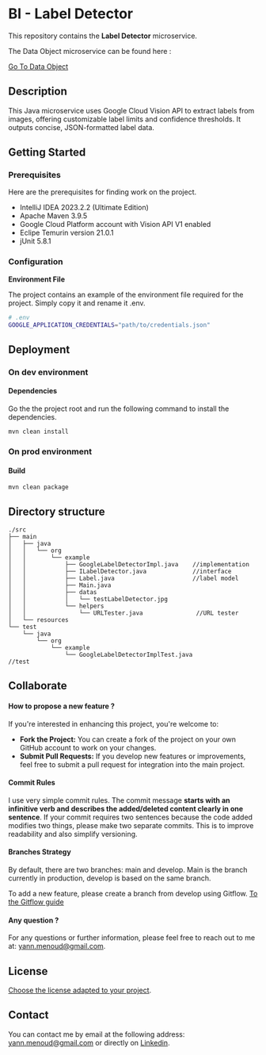 # BI - Label Detector

This repository contains the **Label Detector** microservice. 

The Data Object microservice can be found here : 

[Go To Data Object](https://github.com/menoudyann/BI_DataObject.git)

## Description

This Java microservice uses Google Cloud Vision API to extract labels from images, offering customizable label limits and confidence thresholds. It outputs concise, JSON-formatted label data.

## Getting Started

### Prerequisites

Here are the prerequisites for finding work on the project.

- IntelliJ IDEA 2023.2.2 (Ultimate Edition)
- Apache Maven 3.9.5 
- Google Cloud Platform account with Vision API V1 enabled 
- Eclipe Temurin version 21.0.1
- jUnit 5.8.1

### Configuration

**Environment File**

The project contains an example of the environment file required for the project. Simply copy it and rename it .env.

```bash
# .env
GOOGLE_APPLICATION_CREDENTIALS="path/to/credentials.json"
```

## Deployment

### On dev environment

#### Dependencies 

Go the the project root and run the following command to install the dependencies.

```
mvn clean install
```
### On prod environment

#### Build

```
mvn clean package
```


## Directory structure

```
./src
├── main
│   ├── java
│   │   └── org
│   │       └── example
│   │           ├── GoogleLabelDetectorImpl.java    //implementation
│   │           ├── ILabelDetector.java             //interface
│   │           ├── Label.java                      //label model
│   │           ├── Main.java
│   │           ├── datas
│   │           │   └── testLabelDetector.jpg
│   │           └── helpers
│   │               └── URLTester.java               //URL tester
│   └── resources
└── test
    └── java
        └── org
            └── example
                └── GoogleLabelDetectorImplTest.java             //test
```



## Collaborate

#### How to propose a new feature ?

If you're interested in enhancing this project, you're welcome to:

- **Fork the Project:** You can create a fork of the project on your own GitHub account to work on your changes.
- **Submit Pull Requests:** If you develop new features or improvements, feel free to submit a pull request for integration into the main project.

#### Commit Rules

I use very simple commit rules. The commit message **starts with an infinitive verb and describes the added/deleted content clearly in one sentence**. If your commit requires two sentences because the code added modifies two things, please make two separate commits. This is to improve readability and also simplify versioning.

#### Branches Strategy

By default, there are two branches: main and develop. Main is the branch currently in production, develop is based on the same branch. 

To add a new feature, please create a branch from develop using Gitflow. [To the Gitflow guide](https://www.atlassian.com/git/tutorials/comparing-workflows/gitflow-workflow) 

#### Any question ?

For any questions or further information, please feel free to reach out to me at: yann.menoud@gmail.com.



## License

[Choose the license adapted to your project](https://github.com/menoudyann/BI_LabelDetector/blob/main/LICENSE).

## Contact

You can contact me by email at the following address: yann.menoud@gmail.com or directly on [Linkedin](https://www.linkedin.com/in/yann-menoud-433780225/).
